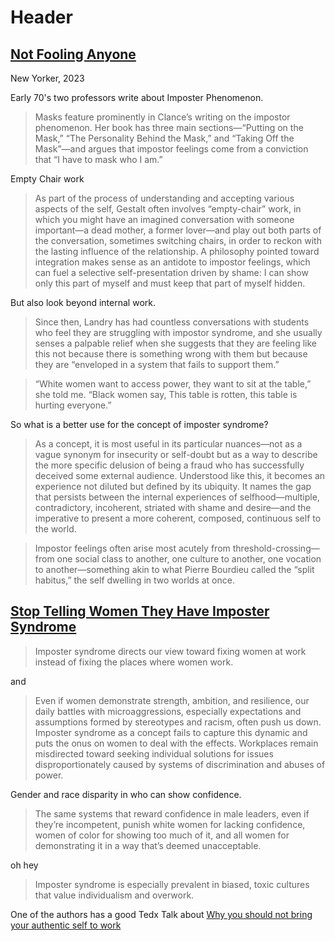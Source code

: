 # Header

## [Not Fooling Anyone](https://www.newyorker.com/magazine/2023/02/13/the-dubious-rise-of-impostor-syndrome)

New Yorker, 2023

Early 70's two professors write about Imposter Phenomenon.

> Masks feature prominently in Clance’s writing on the impostor phenomenon. Her book has three main sections—“Putting on the Mask,” “The Personality Behind the Mask,” and “Taking Off the Mask”—and argues that impostor feelings come from a conviction that “I have to mask who I am.”

Empty Chair work

> As part of the process of understanding and accepting various aspects of the self, Gestalt often involves “empty-chair” work, in which you might have an imagined conversation with someone important—a dead mother, a former lover—and play out both parts of the conversation, sometimes switching chairs, in order to reckon with the lasting influence of the relationship. A philosophy pointed toward integration makes sense as an antidote to impostor feelings, which can fuel a selective self-presentation driven by shame: I can show only this part of myself and must keep that part of myself hidden.

But also look beyond internal work.

> Since then, Landry has had countless conversations with students who feel they are struggling with impostor syndrome, and she usually senses a palpable relief when she suggests that they are feeling like this not because there is something wrong with them but because they are “enveloped in a system that fails to support them.”

> “White women want to access power, they want to sit at the table,” she told me. “Black women say, This table is rotten, this table is hurting everyone.” 

So what is a better use for the concept of imposter syndrome? 

> As a concept, it is most useful in its particular nuances—not as a vague synonym for insecurity or self-doubt but as a way to describe the more specific delusion of being a fraud who has successfully deceived some external audience. Understood like this, it becomes an experience not diluted but defined by its ubiquity. It names the gap that persists between the internal experiences of selfhood—multiple, contradictory, incoherent, striated with shame and desire—and the imperative to present a more coherent, composed, continuous self to the world.

> Impostor feelings often arise most acutely from threshold-crossing—from one social class to another, one culture to another, one vocation to another—something akin to what Pierre Bourdieu called the “split habitus,” the self dwelling in two worlds at once.

## [Stop Telling Women They Have Imposter Syndrome](https://hbr.org/2021/02/stop-telling-women-they-have-imposter-syndrome)

> Imposter syndrome directs our view toward fixing women at work instead of fixing the places where women work.

and

> Even if women demonstrate strength, ambition, and resilience, our daily battles with microaggressions, especially expectations and assumptions formed by stereotypes and racism, often push us down. Imposter syndrome as a concept fails to capture this dynamic and puts the onus on women to deal with the effects. Workplaces remain misdirected toward seeking individual solutions for issues disproportionately caused by systems of discrimination and abuses of power.

Gender and race disparity in who can show confidence.

> The same systems that reward confidence in male leaders, even if they’re incompetent, punish white women for lacking confidence, women of color for showing too much of it, and all women for demonstrating it in a way that’s deemed unacceptable. 

oh hey

> Imposter syndrome is especially prevalent in biased, toxic cultures that value individualism and overwork. 

One of the authors has a good Tedx Talk about [Why you should not bring your authentic self to work](https://www.youtube.com/watch?v=HRi-jpzBiGo)



